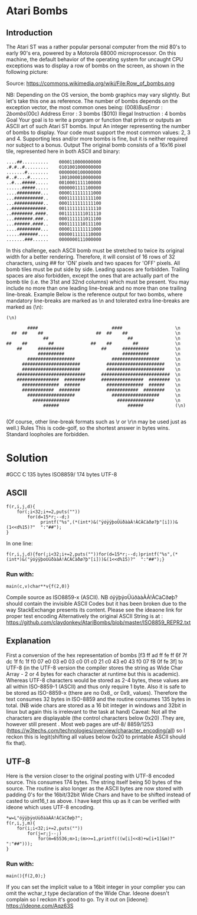 
# Atari Bombs
## Introduction
The Atari ST was a rather popular personal computer from the mid 80's to early 90's era, powered by a Motorola 68000 microprocessor. On this machine, the default behavior of the operating system for uncaught CPU exceptions was to display a row of bombs on the screen, as shown in the following picture:


Source: https://commons.wikimedia.org/wiki/File:Row_of_bombs.png

NB: Depending on the OS version, the bomb graphics may vary slightly. But let's take this one as reference.
The number of bombs depends on the exception vector, the most common ones being:
($008) Bus Error : 2 bombs
($00c) Address Error : 3 bombs
($010) Illegal Instruction : 4 bombs
Goal
Your goal is to write a program or function that prints or outputs an ASCII art of such Atari ST bombs.
Input
An integer representing the number of bombs to display. Your code must support the most common values: 2, 3 and 4. Supporting less and/or more bombs is fine, but it is neither required nor subject to a bonus.
Output
The original bomb consists of a 16x16 pixel tile, represented here in both ASCII and binary:
```
....##..........    0000110000000000
.#.#..#.........    0101001000000000
.......#........    0000000100000000
#..#....#.......    1001000010000000
..#...#####.....    0010001111100000
......#####.....    0000001111100000
....#########...    0000111111111000
...###########..    0001111111111100
...###########..    0001111111111100
..#############.    0011111111111110
..########.####.    0011111111011110
...#######.###..    0001111111011100
...######.####..    0001111110111100
....#########...    0000111111111000
.....#######....    0000011111110000
.......###......    0000000111000000
```
In this challenge, each ASCII bomb must be stretched to twice its original width for a better rendering. Therefore, it will consist of 16 rows of 32 characters, using ## for 'ON' pixels and two spaces for 'OFF' pixels. All bomb tiles must be put side by side. Leading spaces are forbidden. Trailing spaces are also forbidden, except the ones that are actually part of the bomb tile (i.e. the 31st and 32nd columns) which must be present. You may include no more than one leading line-break and no more than one trailing line-break.
Example
Below is the reference output for two bombs, where mandatory line-breaks are marked as \n and tolerated extra line-breaks are marked as (\n):
```
(\n)

        ####                            ####                    \n
  ##  ##    ##                    ##  ##    ##                  \n
              ##                              ##                \n
##    ##        ##              ##    ##        ##              \n
    ##      ##########              ##      ##########          \n
            ##########                      ##########          \n
        ##################              ##################      \n
      ######################          ######################    \n
      ######################          ######################    \n
    ##########################      ##########################  \n
    ################  ########      ################  ########  \n
      ##############  ######          ##############  ######    \n
      ############  ########          ############  ########    \n
        ##################              ##################      \n
          ##############                  ##############        \n
              ######                          ######            (\n)
              
```              
(Of course, other line-break formats such as \r or \r\n may be used just as well.)
Rules
This is code-golf, so the shortest answer in bytes wins. Standard loopholes are forbidden.


# Solution

#GCC C 135 bytes ISO8859/ 174 bytes UTF-8

## ASCII
```
f(r,i,j,d){
    for(;i<32;i+=2,puts(""))
        for(d=15*r;--d;)
             printf("%s",(*(int*)&("ÿóÿ­ÿþoÜüðààÀ!ÀCÀCàðø?þ"[i]))&(1<<d%15)?"  ":"##");
}
```
In one line:
```
f(r,i,j,d){for(;i<32;i+=2,puts(""))for(d=15*r;--d;)printf("%s",(*(int*)&("ÿóÿ­ÿþoÜüðààÀ!ÀCÀCàðø?þ"[i]))&(1<<d%15)?"  ":"##");}
```
### Run with:
```
main(c,v)char**v{f(2,0)}
```
Compile source as ISO8859-x (ASCII).
NB óÿ­ÿþÿoÜüðààÀÀ!ÀCàCðøþ? should contain the invisible ASCII Codes but it has been broken due to the way StackExchange presents its content. Please see the ideaone link for proper test encoding Alternatively the original ASCII String is at : https://github.com/claydonkey/AtariBombs/blob/master/ISO8859_REPR2.txt

## Explanation

First a conversion of the hex representation of bombs [f3 ff ad ff fe ff 6f 7f dc 1f fc 1f f0 07 e0 03 e0 03 c0 01 c0 21 c0 43 e0 43 f0 07 f8 0f fe 3f] to UTF-8 (in the UTF-8 version the compiler stores the string as Wide Char Array - 2 or 4 bytes for each character at runtime but this is academic). Whereas UTF-8 characters would be stored as 2-4 bytes, these values are all within ISO-8859-1 (ASCII) and thus only require 1 byte. Also it is safe to be stored as ISO-8859-x (there are no 0x8_ or 0x9_ values). Therefore the text consumes 32 bytes in ISO-8859 and the routine consumes 135 bytes in total.
(NB wide chars are stored as a 16 bit integer in windows and 32bit in linux but again this is irrelevant to the task at hand)
Caveat: Not all the characters are displayable (the control characters below 0x20) .They are, however still present . Most web pages are utf-8/ 8859/1253 (https://w3techs.com/technologies/overview/character_encoding/all) so I reckon this is legit(shifting all values below 0x20 to printable ASCII should fix that). 

## UTF-8

Here is the version closer to the original posting with UTF-8 encoded source. This consumes 174 bytes. The string itself being 50 bytes of the source. The routine is also longer as the ASCII bytes are now stored with padding 0's for the 16bit/32bit Wide Chars and have to be shifted instead of casted to uint16_t as above. I have kept this up as it can be verified with ideone which uses UTF-8 encoding.
```
*w=L"óÿ­ÿþÿoÜüðààÀÀ!ÀCàCðøþ?";
f(r,i,j,m){
    for(i;i<32;i+=2,puts(""))
        for(j=r;j--;)
            for(m=65536;m>1;(m>>=1,printf(((w[i]<<8)+w[i+1]&m)?"  ":"##")));
}
```
### Run with:
```
main(){f(2,0);} 
```

If you can set the implicit value to a 16bit integer in your complier you can omit the wchar_t type declaration of the Wide Char. Ideone doesn't complain so I reckon it's good to go.
Try it out on [ideone]: https://ideone.com/Aqz63S
 

